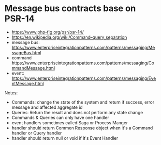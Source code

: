 # Message bus contracts base on PSR-14

 - https://www.php-fig.org/psr/psr-14/
 - https://en.wikipedia.org/wiki/Command–query_separation
 - message bus: https://www.enterpriseintegrationpatterns.com/patterns/messaging/MessageBus.html
 - command https://www.enterpriseintegrationpatterns.com/patterns/messaging/CommandMessage.html
 - event: https://www.enterpriseintegrationpatterns.com/patterns/messaging/EventMessage.html 

Notes:
 - Commands: change the state of the system and return if success, error message and affected aggregate id
 - Queries: Return the result and does not perform any state change
 - Commands & Queries can only have one handler
 - event handlers sometimes called Saga or Process Manger
 - handler should return Common Response object when it's a Command handler or Query handler
 - handler should return null or void if it's Event Handler